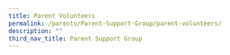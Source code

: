 ```yaml
---
title: Parent Volunteers
permalink: /parents/Parent-Support-Group/parent-volunteers/
description: ""
third_nav_title: Parent Support Group
---
```

